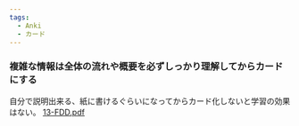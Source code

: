 ```yaml
---
tags:
  - Anki
  - カード
---
```

### 複雑な情報は全体の流れや概要を必ずしっかり理解してからカードにする

自分で説明出来る、紙に書けるぐらいになってからカード化しないと学習の効果はない。
[13-FDD.pdf](https://media.publit.io/file/13-FDD.pdf)
